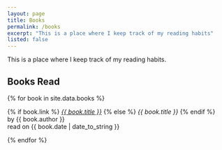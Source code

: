 ```yaml
---
layout: page
title: Books
permalink: /books
excerpt: "This is a place where I keep track of my reading habits"
listed: false
---
```


This is a place where I keep track of my reading habits. <!-- Part of this motivation is to exercise my own agency over the process of quantifying different aspects of my life. In an age where almost all human actions are reduced to mere statistical data inputs, to resist is to either gain agency over this statistical process, or to become a caveman who is entirely isolated from technology. The former is an action that I take, the later is an utopian wish.  -->

## Books Read

{% for book in site.data.books %}
  <p>
    {% if book.link %}
      <a href="{{ book.link }}"><i>{{ book.title }}</i></a>
    {% else %}
      <i>{{ book.title }}</i>
    {% endif %} <br>
    by {{ book.author }} <br>
    read on {{ book.date | date_to_string }}
  </p>
{% endfor %}
